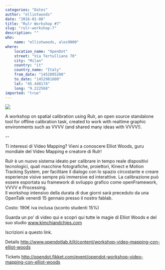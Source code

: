 ```yaml
---
categories: "Dates"
author: "elliotwoods"
date: "2016-01-08"
title: "Rulr Workshop #7"
slug: "rulr-workshop-7"
description: ""
who: 
    name: "elliotwoods, ales9000"
where: 
    location_name: "OpenDot"
    street: "Via Tertulliano 70"
    city: "Milan"
    country: "it"
    country_name: "Italy"
    from_date: "1452895200"
    to_date: "1452981600"
    lat: "45.448174"
    long: "9.222568"
imported: "true"
---
```



![](rulr%20-%20function_r.png) 

A workshop on spatial calibration using Rulr, an open source standalone tool for offline calibration task, created to work with realtime graphic environments such as VVVV (and shared many ideas with VVVV!).

--

Ti interessi di Video Mapping?  Vieni a conoscere Elliot Woods, guru mondiale del Video Mapping e creatore di Rulr!

Rulr è un nuovo sistema ideato per calibrare in tempo reale dispositivi tecnologici, quali macchine fotografiche, proiettori, Kinect e Motion Tracking System, per facilitare il dialogo con lo spazio circostante e creare esperienze visive sempre più immersive ed interattive. La calibrazione può essere esportata su framework di sviluppo grafico come openFramework, VVVV e Processing.  
Il workshop intensivo della durata di due giorni sarà preceduto da una OpenTalk venerdì 15 gennaio presso il nostro fablab.  

Costo: 190€ iva inclusa (sconto studenti 15%)

Guarda un po’ di video qui e scopri qui tutte le magie di Elliot Woods e del suo studio www.kimchiandchips.com  

Iscrizioni a questo link.

Details
<http://www.opendotlab.it/it/content/workshop-video-mapping-con-elliot-woods>

Tickets
<http://opendot.fikket.com/event/opendot-workshop-video-mapping-con-elliot-woods>